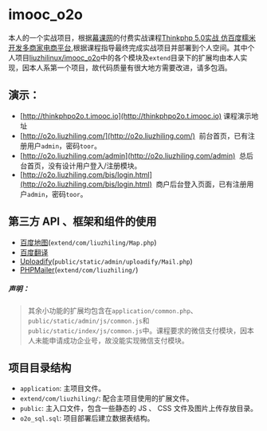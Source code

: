 imooc_o2o
============

本人的一个实战项目，根据[幕课网](http://www.imooc.com/)的付费实战课程[Thinkphp 5.0实战 仿百度糯米开发多商家电商平台](http://coding.imooc.com/learn/list/85.html),根据课程指导最终完成实战项目并部署到个人空间。其中个人项目[liuzhilinux/imooc_o2o](https://github.com/liuzhilinux/imooc_o2o)中的各个模块及`extend`目录下的扩展均由本人实现，因本人系第一个项目，故代码质量有很大地方需要改进，请多包涵。

## 演示：

* [http://thinkphpo2o.t.imooc.io](http://thinkphpo2o.t.imooc.io)
  课程演示地址
* [http://o2o.liuzhiling.com/](http://o2o.liuzhiling.com/)
  前台首页，已有注册用户`admin`，密码`toor`。
* [http://o2o.liuzhiling.com/admin](http://o2o.liuzhiling.com/admin)
  总后台首页，没有设计用户登入/注册模块。
* [http://o2o.liuzhiling.com/bis/login.html](http://o2o.liuzhiling.com/bis/login.html)
  商户后台登入页面，已有注册用户`admin`，密码`toor`。

## 第三方 API 、框架和组件的使用

* [百度地图](http://lbsyun.baidu.com/)(`extend/com/liuzhiling/Map.php`)
* [百度翻译](http://api.fanyi.baidu.com/api/trans/product/index)
* [Uploadify](http://www.uploadify.com/)(`public/static/admin/uploadify/Mail.php`)
* [PHPMailer](https://github.com/PHPMailer/PHPMailer)(`extend/com/liuzhiling/`)

##### 声明：
> 其余小功能的扩展均包含在`application/common.php`、`public/static/admin/js/common.js`和`public/static/index/js/common.js`中。课程要求的微信支付模块，因本人未能申请成功企业号，故没能实现微信支付模块。

## 项目目录结构

* `application`: 主项目文件。
* `extend/com/liuzhiling/`: 配合主项目使用的扩展文件。
* `public`: 主入口文件，包含一些静态的 JS 、 CSS 文件及图片上传存放目录。
* `o2o_sql.sql`: 项目部署后建立数据表结构。




